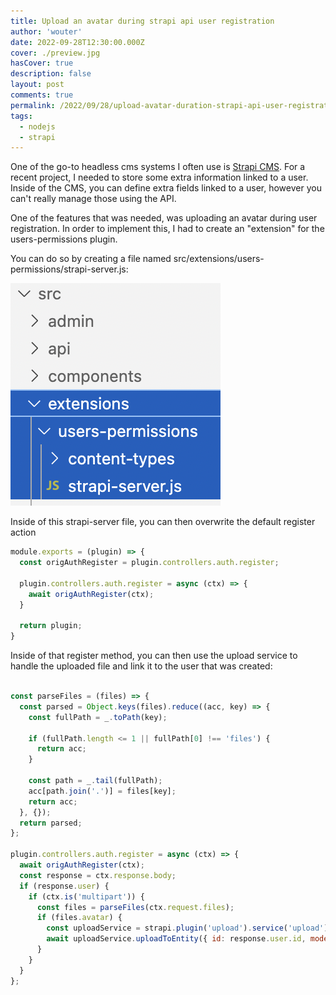```yaml
---
title: Upload an avatar during strapi api user registration
author: 'wouter'
date: 2022-09-28T12:30:00.000Z
cover: ./preview.jpg
hasCover: true
description: false
layout: post
comments: true
permalink: /2022/09/28/upload-avatar-duration-strapi-api-user-registration/
tags:
  - nodejs
  - strapi
---
```

One of the go-to headless cms systems I often use is [Strapi CMS](http://strapi.io). For a recent project, I needed to store some extra information linked to a user. Inside of the CMS, you can define extra fields linked to a user, however you can't really manage those using the API.

One of the features that was needed, was uploading an avatar during user registration. In order to implement this, I had to create an "extension" for the users-permissions plugin.

You can do so by creating a file named src/extensions/users-permissions/strapi-server.js:

![Screenshot of folder layout](folder-structure.png)

Inside of this strapi-server file, you can then overwrite the default register action

```javascript
module.exports = (plugin) => {
  const origAuthRegister = plugin.controllers.auth.register;

  plugin.controllers.auth.register = async (ctx) => {
    await origAuthRegister(ctx);
  }

  return plugin;
}
```

Inside of that register method, you can then use the upload service to handle the uploaded file and link it to the user that was created:

```javascript

const parseFiles = (files) => {
  const parsed = Object.keys(files).reduce((acc, key) => {
    const fullPath = _.toPath(key);

    if (fullPath.length <= 1 || fullPath[0] !== 'files') {
      return acc;
    }

    const path = _.tail(fullPath);
    acc[path.join('.')] = files[key];
    return acc;
  }, {});
  return parsed;
};

plugin.controllers.auth.register = async (ctx) => {
  await origAuthRegister(ctx);
  const response = ctx.response.body;
  if (response.user) {
    if (ctx.is('multipart')) {
      const files = parseFiles(ctx.request.files);
      if (files.avatar) {
        const uploadService = strapi.plugin('upload').service('upload');
        await uploadService.uploadToEntity({ id: response.user.id, model: 'plugin::users-permissions.user', field: 'avatar' }, files.avatar);
      }
    }
  }
};
```
